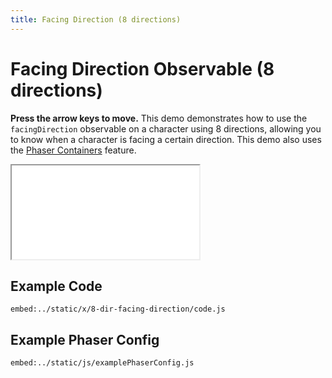 ```yaml
---
title: Facing Direction (8 directions)
---
```


# Facing Direction Observable (8 directions)

**Press the arrow keys to move.** This demo demonstrates how to use the `facingDirection` observable on a character using 8 directions, allowing you to know when a character is facing a certain direction. This demo also uses the [Phaser Containers](../phaser-containers) feature.

<iframe src="../../x/8-dir-facing-direction"></iframe>

## Example Code

`embed:../static/x/8-dir-facing-direction/code.js`

## Example Phaser Config

`embed:../static/js/examplePhaserConfig.js`

